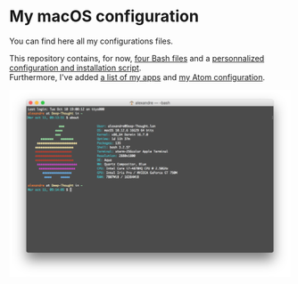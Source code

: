 # My macOS configuration

You can find here all my configurations files.  

This repository contains, for now, [four Bash files](Bash/Readme.md) and a [personnalized configuration and installation script](installation%20script/).  
Furthermore, I've added [a list of my apps](Configurations/MacApps.md) and [my Atom configuration](Configurations/Atom/Atom.md).

![My config](https://github.com/Harchytekt/about/blob/master/about.png "My config")
